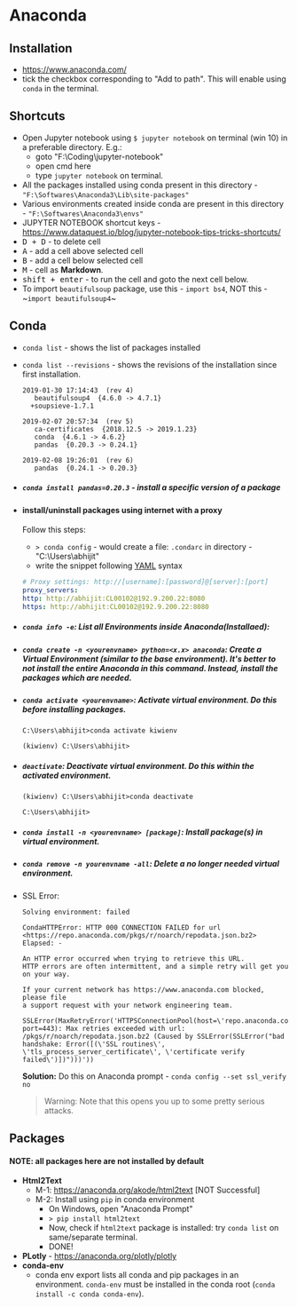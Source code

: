 # Anaconda

## Installation
* https://www.anaconda.com/
* tick the checkbox corresponding to "Add to path". This will enable using `conda` in the terminal.

## Shortcuts
* Open Jupyter notebook using `$ jupyter notebook` on terminal (win 10) in a preferable directory.
  E.g.:
  - goto "F:\Coding\jupyter-notebook"
  - open cmd here
  - type `jupyter notebook` on terminal.
* All the packages installed using conda present in this directory - `"F:\Softwares\Anaconda3\Lib\site-packages"`
* Various environments created inside conda are present in this directory - `"F:\Softwares\Anaconda3\envs"`
* JUPYTER NOTEBOOK shortcut keys - 
  https://www.dataquest.io/blog/jupyter-notebook-tips-tricks-shortcuts/
* <kbd>D + D</kbd> - to delete cell
* <kbd>A</kbd> - add a cell above selected cell
* <kbd>B</kbd> - add a cell below selected cell
* <kbd>M</kbd> - cell as **Markdown**.
* <kbd>shift + enter</kbd> - to run the cell and goto the next cell below.
* To import `beautifulsoup` package, use this - `import bs4`, NOT this - ~`import beautifulsoup4`~

## Conda
* `conda list` - shows the list of packages installed
* `conda list --revisions` - shows the revisions of the installation since first installation.
  ```
  2019-01-30 17:14:43  (rev 4)
     beautifulsoup4  {4.6.0 -> 4.7.1}
    +soupsieve-1.7.1

  2019-02-07 20:57:34  (rev 5)
     ca-certificates  {2018.12.5 -> 2019.1.23}
     conda  {4.6.1 -> 4.6.2}
     pandas  {0.20.3 -> 0.24.1}

  2019-02-08 19:26:01  (rev 6)
     pandas  {0.24.1 -> 0.20.3}
  ```
* ##### `conda install pandas=0.20.3` - install a specific version of a package
* #### install/uninstall packages using internet with a proxy 
  Follow this steps: <br/>
  - `> conda config` - would create a file: `.condarc` in directory - "C:\Users\abhijit"
  - write the snippet following [YAML](http://www.yamllint.com/) syntax
  ```yaml
  # Proxy settings: http://[username]:[password]@[server]:[port]
  proxy_servers:
  http: http://abhijit:CL00102@192.9.200.22:8080
  https: http://abhijit:CL00102@192.9.200.22:8080
  ```
* ##### `conda info -e`: List all Environments inside Anaconda(Installaed): 

* ##### `conda create -n <yourenvname> python=<x.x> anaconda`: Create a Virtual Environment (similar to the base environment). It's better to not install the entire Anaconda in this command. Instead, install the packages which are needed. 
* ##### `conda activate <yourenvname>`: Activate virtual environment. Do this before installing packages.
  ```console
  C:\Users\abhijit>conda activate kiwienv

  (kiwienv) C:\Users\abhijit>
  ```
* ##### `deactivate`: Deactivate virtual environment. Do this within the activated environment.
  ```console
  (kiwienv) C:\Users\abhijit>conda deactivate

  C:\Users\abhijit>
  ```
* ##### `conda install -n <yourenvname> [package]`: Install package(s) in virtual environment.
* ##### `conda remove -n yourenvname -all`: Delete a no longer needed virtual environment.
* SSL Error:
  ```console
  Solving environment: failed

  CondaHTTPError: HTTP 000 CONNECTION FAILED for url <https://repo.anaconda.com/pkgs/r/noarch/repodata.json.bz2>
  Elapsed: -

  An HTTP error occurred when trying to retrieve this URL.
  HTTP errors are often intermittent, and a simple retry will get you on your way.

  If your current network has https://www.anaconda.com blocked, please file
  a support request with your network engineering team.

  SSLError(MaxRetryError('HTTPSConnectionPool(host=\'repo.anaconda.com\', port=443): Max retries exceeded with url: /pkgs/r/noarch/repodata.json.bz2 (Caused by SSLError(SSLError("bad handshake: Error([(\'SSL routines\', \'tls_process_server_certificate\', \'certificate verify failed\')])")))'))
  ```
  
  __Solution:__
  Do this on Anaconda prompt - `conda config --set ssl_verify no`
  > Warning: Note that this opens you up to some pretty serious attacks.
  
## Packages
#### NOTE: all packages here are not installed by default
* **Html2Text** 
  - M-1: https://anaconda.org/akode/html2text [NOT Successful]
  - M-2: Install using `pip` in conda environment
    + On Windows, open "Anaconda Prompt"
    + `> pip install html2text`
    + Now, check if `html2text` package is installed: try `conda list` on same/separate terminal.
    + DONE!
* **PLotly** - https://anaconda.org/plotly/plotly
* **conda-env**
  - conda env export lists all conda and pip packages in an environment. `conda-env` must be installed in the conda root (`conda install -c conda conda-env`).
